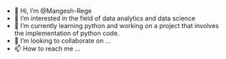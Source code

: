 - 👋 Hi, I’m @Mangesh-Rege
- 👀 I’m interested in the field of data analytics and data science
- 🌱 I’m currently learning python and working on a project that involves the implementation of python code.
- 💞️ I’m looking to collaborate on ...
- 📫 How to reach me ...

<!---
Mangesh-Rege/Mangesh-Rege is a ✨ special ✨ repository because its `README.md` (this file) appears on your GitHub profile.
You can click the Preview link to take a look at your changes.
--->
